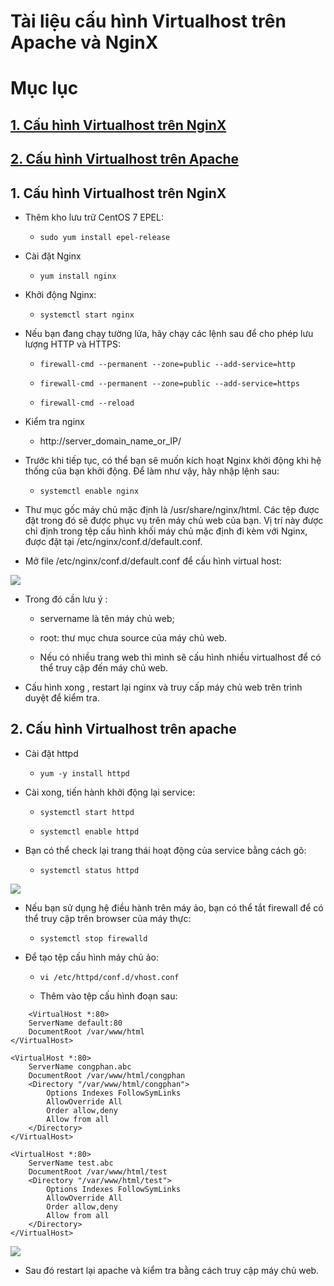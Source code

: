 # Tài liệu cấu hình Virtualhost trên Apache và NginX

# Mục lục

## [1. Cấu hình Virtualhost trên NginX]()

## [2. Cấu hình Virtualhost trên Apache]()

## 1. Cấu hình Virtualhost trên NginX

- Thêm kho lưu trữ CentOS 7 EPEL: 

    - ` sudo yum install epel-release `

- Cài đặt Nginx

    - ` yum install nginx `

- Khởi động Nginx:

    - ` systemctl start nginx `

- Nếu bạn đang chạy tường lửa, hãy chạy các lệnh sau để cho phép lưu lượng HTTP và HTTPS:

    - ` firewall-cmd --permanent --zone=public --add-service=http `

    - ` firewall-cmd --permanent --zone=public --add-service=https `

    - ` firewall-cmd --reload `

- Kiểm tra nginx

    - http://server_domain_name_or_IP/

- Trước khi tiếp tục, có thể bạn sẽ muốn kích hoạt Nginx khởi động khi hệ thống của bạn khởi động. Để làm như vậy, hãy nhập lệnh sau:

    - ` systemctl enable nginx `

- Thư mục gốc máy chủ mặc định là /usr/share/nginx/html. Các tệp được đặt trong đó sẽ được phục vụ trên máy chủ web của bạn. Vị trí này được chỉ định trong tệp cấu hình khối máy chủ mặc định đi kèm với Nginx, được đặt tại /etc/nginx/conf.d/default.conf.

- Mở file /etc/nginx/conf.d/default.conf để cấu hình virtual host:

<img src="https://imgur.com/piI5LTh.png">

- Trong đó cần lưu ý :

    - servername là tên máy chủ web;

    - root: thư mục chưa source của máy chủ web.

    - Nếu có nhiều trang web thì mình sẽ cấu hình nhiều virtualhost để có thể truy cập đến máy chủ web.

- Cấu hình xong , restart lại nginx và truy cấp máy chủ web trên trình duyệt để kiểm tra.

## 2. Cấu hình Virtualhost trên apache

- Cài đặt httpd

    - ` yum -y install httpd `

- Cài xong, tiến hành khởi động lại service:

    - ` systemctl start httpd `

    - ` systemctl enable httpd `

- Bạn có thể check lại trang thái hoạt động của service bằng cách gõ:

    - ` systemctl status httpd `

<img src="https://imgur.com/A5Gtj6E.png">

- Nếu bạn sử dụng hệ điều hành trên máy ảo, bạn có thể tắt firewall để có thể truy cập trên browser của máy thực:

    - ` systemctl stop firewalld `

-  Để tạo tệp cấu hình máy chủ ảo:

    - ` vi /etc/httpd/conf.d/vhost.conf `

    - Thêm vào tệp cấu hình đoạn sau:
```
    <VirtualHost *:80>
    ServerName default:80
    DocumentRoot /var/www/html
</VirtualHost>

<VirtualHost *:80>
    ServerName congphan.abc
    DocumentRoot /var/www/html/congphan
    <Directory "/var/www/html/congphan">
        Options Indexes FollowSymLinks
        AllowOverride All
        Order allow,deny
        Allow from all
    </Directory>
</VirtualHost>

<VirtualHost *:80>
    ServerName test.abc
    DocumentRoot /var/www/html/test
    <Directory "/var/www/html/test">
        Options Indexes FollowSymLinks
        AllowOverride All
        Order allow,deny
        Allow from all
    </Directory>
</VirtualHost>
```
<img src="https://imgur.com/XGySv38.png">

- Sau đó restart lại apache và kiểm tra bằng cách truy cập máy chủ web.


